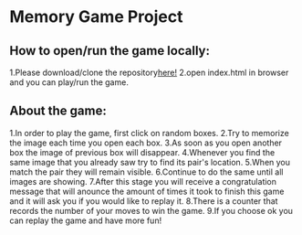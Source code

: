 # Memory Game Project

## How to open/run the game locally: 
1.Please download/clone the repository[here!](https://github.com/Ruby84/MemoryGame) 
2.open index.html in browser and you can play/run the game.

## About the game: 
1.In order to play the game, first click on random boxes.
2.Try to memorize the image each time you open each box.
3.As soon as you open another box the image of previous box will disappear.
4.Whenever you find the same image that you already saw try to find its pair's       location.
5.When you match the pair they will remain visible.
6.Continue to do the same until all images are showing.
7.After this stage you will receive a congratulation message that will anounce 
  the amount of times it took to finish this game and it will ask you if you would like to replay it.
8.There is a counter that records the number of your moves to win the game.
9.If you choose ok you can replay the game and have more fun!
